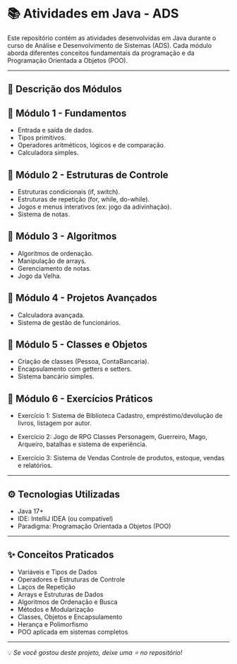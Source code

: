 # 📚 Atividades em Java - ADS

Este repositório contém as atividades desenvolvidas em Java durante o curso de Análise e Desenvolvimento de Sistemas (ADS).
Cada módulo aborda diferentes conceitos fundamentais da programação e da Programação Orientada a Objetos (POO).

---

## 📘 Descrição dos Módulos

## 🔹 Módulo 1 - Fundamentos

- Entrada e saída de dados.
- Tipos primitivos.
- Operadores aritméticos, lógicos e de comparação.
- Calculadora simples.

## 🔹 Módulo 2 - Estruturas de Controle

- Estruturas condicionais (if, switch).
- Estruturas de repetição (for, while, do-while).
- Jogos e menus interativos (ex: jogo da adivinhação).
- Sistema de notas.

## 🔹 Módulo 3 - Algoritmos

- Algoritmos de ordenação.
- Manipulação de arrays.
- Gerenciamento de notas.
- Jogo da Velha.

## 🔹 Módulo 4 - Projetos Avançados

- Calculadora avançada.
- Sistema de gestão de funcionários.

## 🔹 Módulo 5 - Classes e Objetos

- Criação de classes (Pessoa, ContaBancaria).
- Encapsulamento com getters e setters.
- Sistema bancário simples.

## 🔹 Módulo 6 - Exercícios Práticos

- Exercício 1: Sistema de Biblioteca
Cadastro, empréstimo/devolução de livros, listagem por autor.

- Exercício 2: Jogo de RPG
Classes Personagem, Guerreiro, Mago, Arqueiro, batalhas e sistema de experiência.

- Exercício 3: Sistema de Vendas
Controle de produtos, estoque, vendas e relatórios.

---

## ⚙️ Tecnologias Utilizadas

- Java 17+
- IDE: IntelliJ IDEA (ou compatível)
- Paradigma: Programação Orientada a Objetos (POO)

---

## ✨ Conceitos Praticados

- Variáveis e Tipos de Dados
- Operadores e Estruturas de Controle
- Laços de Repetição
- Arrays e Estruturas de Dados
- Algoritmos de Ordenação e Busca
- Métodos e Modularização
- Classes, Objetos e Encapsulamento
- Herança e Polimorfismo
- POO aplicada em sistemas completos

---

💡 *Se você gostou deste projeto, deixe uma ⭐ no repositório!*
